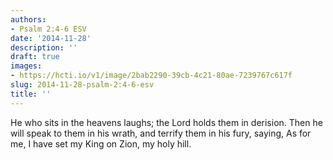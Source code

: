 ```yaml
---
authors:
- Psalm 2:4-6 ESV
date: '2014-11-28'
description: ''
draft: true
images:
- https://hcti.io/v1/image/2bab2290-39cb-4c21-80ae-7239767c617f
slug: 2014-11-28-psalm-2:4-6-esv
title: ''
---
```


He who sits in the heavens laughs; the Lord holds them in derision. Then he will speak to them in his wrath, and terrify them in his fury, saying, As for me, I have set my King on Zion, my holy hill.